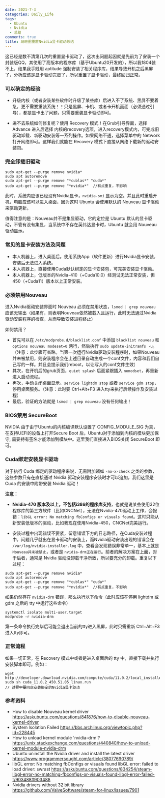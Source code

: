 ```yaml
---
date: 2021-7-3
categories: Daily_Life
tags:
  - Ubuntu
  - Nvidia
  - 总结
comments: true
title: 乌班图重置Nvidia显卡驱动总结
---
```


这已经是数不清第几次的重置显卡驱动了，这次出问题起因就是先前为了安装一个封装版QQ，其使用了高版本的程序库（基于Ubuntu20开发的），所以我1804装不上，结果我手贱用 aptitude 强制安装了相关程序库，结果导致开机之后黑屏了，分析应该是显卡驱动完蛋了，所以重置了显卡驱动，最终回归正常。

<!--more-->

### 可以确定的经验

- 升级内核（或者安装某些软件时升级了某些库）后进入不了系统、黑屏不要着急，更不需要重装系统！！只是黑屏、卡机、或者卡开机画面（必须通过引导），都是显卡出了问题，只需要重装显卡驱动即可。

- 进不去系统如何修复呢？使用 Recovery 模式！在Grub引导界面，选择 Advance 进入后选择 内核的recovery选项，进入recovery模式内，可完成旧驱动卸载、新驱动安装等一系列操作。如果网络不通，选择菜单中的 Network 打开网络即可。这样我们就能在 Recovery 模式下直接从网络下载新的驱动安装包。

### 完全卸载旧驱动

```
sudo apt-get --purge remove nvidia*
sudo apt autoremove
sudo apt-get --purge remove "*cublas*" "cuda*"
sudo apt-get --purge remove "*nvidia*"  //有点重复，不影响
```

此时，系统内应该已经没有Nvidia显卡，`nvidia-smi` 显示为空。并且此时重启开机，电脑应该可以进入桌面，因为这时 Ubuntu 会使用默认的 Nouveau 显卡驱动来驱动更新。

值得注意的是：Nouveau并不是集显驱动，它的定位是 Ubuntu 默认的显卡驱动，不管有没有集显，当系统中不存在英伟达显卡时，Ubuntu 就会用 Nouveau 驱动显示。

### 常见的显卡安装方法及问题

- 本人机器上，进入桌面后，使用系统App（软件更新）进行Nvidia显卡安装，安装后无法进入系统。
- 本人机器上，直接使用Cuda默认绑定的显卡安装包，可完美安装显卡驱动。
- 本人机器上，低版本的Nvidia-410（+Cuda10.0）经测试无法正常安装，但450（+Cuda11）版本以上正常安装。

### 必须禁用Nouveau

进入Nvidia驱动安装界面时 Nouveau 必须在禁用状态，`lsmod | grep nouveau` 应该无输出（如果有，则表明Nouveau依然被载入且运行，此时无法通过Nvidia驱动安装程序的检查，从而导致安装进程终止）

如何禁用？

- 首先可以在 `/etc/modprobe.d/blacklist.conf` 中添加 `blacklist nouveau` 和 `options nouveau modeset=0` 两行，然后执行 `sudo update-initramfs -u`。（注意：此步骤可省略。当第一次运行Nvidia驱动安装程序时，如果Nouveau并未被禁用，则安装程序会在上述目录自动生成一个conf文件，内容和我们自己写的一样。并且会提示我们reboot，以让写入的conf文件生效）
- 其次，在开机后的grub页面，`quiet splash` 后面紧跟插入 `nomodset`，再重新进入启动流程。
- 再次，手动关闭桌面显示。`service lightdm stop` 或者 `service gdm stop`，停用桌面服务。（注意：此时要 Ctrl+Alt+F3 进入tty来执行后续操作及安装过程）
- 最后，验证的方法就是 `lsmod | grep nouveau` 没有任何输出！

### BIOS禁用 SecureBoot

NVIDIA 由于由于Ubuntu的内核编译默认设置了 CONFIG_MODULE_SIG 为真，在支持UEFI的设备上打开Secure Boot 后，Ubuntu对于添加到内核的模块更加保守, 需要持有签名才能添加到模块中。这里我们直接进入BIOS关闭 SecureBoot 即可。

### Cuda绑定安装显卡驱动

对于执行 Cuda 绑定的驱动程序来说，无需附加诸如 `-no-x-check` 之类的参数，这些参数只有在直接通过 Nvidia 驱动安装程序安装时才可以追加。我们这里是 Cuda 的安装中附带安装 Nvidia 驱动！

**注意：**

- **Nvidia-470 版本及以上，不包括i386的程序库支持**，也就是说某些使用32位程序库的第三方软件（比如CNCNet），无法在Nvidia-470驱动上工作，会报错：`libGL error: No matching fbConfigs or visuals found`。这时只能从新安装低版本的驱动，比如我现在使用Nvidia-450，CNCNet完美运行。

- 安装过程中出现错误不要紧，留意错误下方的日志路径，在Cuda安装过程中，问题几乎就出在显卡驱动的安装上，而Nvidia驱动安装出现的错误会在 `/var/log/nvidia-installer.log` 中，查看会发现错误非常单一，基本上就是 `Nouveau并未被禁止`，或者是 `nvidia-drm正在运行`。前者的解决方案在上面，对于后者，通常是 Nvidia 驱动没卸载干净所致，所以要充分的卸载。重复以下过程：

```
sudo apt-get --purge remove nvidia*
sudo apt autoremove
sudo apt-get --purge remove "*cublas*" "cuda*"
sudo apt-get --purge remove "*nvidia*"  //有点重复，不影响
```

如果仍然存在 `nvidia-drm` 错误，那么执行以下命令（此时应该在停用 lightdm 或 gdm 之后的 tty 中运行这些命令）

```
systemctl isolate multi-user.target
modprobe -r nvidia-drm
```

第一条命令执行完毕后可能会退出当前的tty进入黑屏，此时只需重新 Ctrl+Alt+F3 进入tty即可。

### 正常流程

如果一切正常，在 Recovery 模式中或者是进入桌面后的 tty 中，直接下载并执行安装脚本即可。例如：

```
wget http://developer.download.nvidia.com/compute/cuda/11.0.2/local_installers/cuda_11.0.2_450.51.05_linux.run
sudo sh cuda_11.0.2_450.51.05_linux.run
// 过程中要同意安装绑定的Nvidia显卡驱动
```


### 参考资料

- How to disable Nouveau kernel driver https://askubuntu.com/questions/841876/how-to-disable-nouveau-kernel-driver
- System Isolation Failed https://bbs.archlinux.org/viewtopic.php?id=228445
- How to unload kernel module 'nvidia-drm'? https://unix.stackexchange.com/questions/440840/how-to-unload-kernel-module-nvidia-drm
- Ubuntu uninstall the Nvidia driver and install the latest driver https://www.programmersought.com/article/38077690789/
- libGL error: No matching fbConfigs or visuals found libGL error: failed to load driver: swrast https://askubuntu.com/questions/834254/steam-libgl-error-no-matching-fbconfigs-or-visuals-found-libgl-error-failed-t/903488#903488
- Nvidia drivers without 32 bit library https://github.com/ValveSoftware/steam-for-linux/issues/7901
